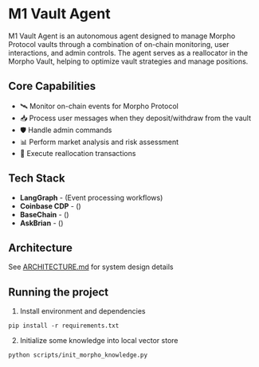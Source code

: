 # M1 Vault Agent 

M1 Vault Agent is an autonomous agent designed to manage Morpho Protocol vaults through a combination of on-chain monitoring, user interactions, and admin controls. The agent serves as a reallocator in the Morpho Vault, helping to optimize vault strategies and manage positions.

## Core Capabilities

- 🛰️ Monitor on-chain events for Morpho Protocol
- 📥 Process user messages when they deposit/withdraw from the vault
- 🛡️ Handle admin commands
- 📊 Perform market analysis and risk assessment
- 🚀 Execute reallocation transactions

## Tech Stack

- **LangGraph** - (Event processing workflows)
- **Coinbase CDP** - ()
- **BaseChain** - ()
- **AskBrian** - ()

## Architecture
See [ARCHITECTURE.md](ARCHITECTURE.md) for system design details

## Running the project

1. Install environment and dependencies

```
pip install -r requirements.txt
```

2. Initialize some knowledge into local vector store

```
python scripts/init_morpho_knowledge.py
```